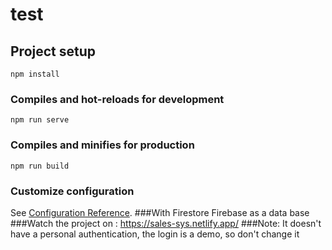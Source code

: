 # test

## Project setup
```
npm install
```

### Compiles and hot-reloads for development
```
npm run serve
```

### Compiles and minifies for production
```
npm run build
```

### Customize configuration
See [Configuration Reference](https://cli.vuejs.org/config/).
###With Firestore Firebase as a data base
###Watch the project on : https://sales-sys.netlify.app/
###Note: It doesn't have a personal authentication, the login is a demo, so don't change it

